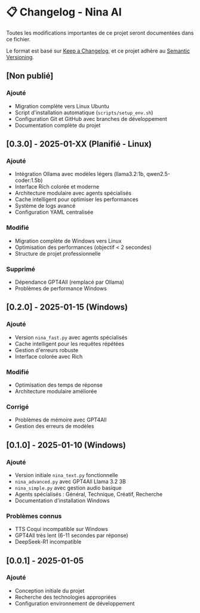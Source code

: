 # 📋 Changelog - Nina AI

Toutes les modifications importantes de ce projet seront documentées dans ce fichier.

Le format est basé sur [Keep a Changelog](https://keepachangelog.com/fr/1.0.0/),
et ce projet adhère au [Semantic Versioning](https://semver.org/lang/fr/).

## [Non publié]

### Ajouté
- Migration complète vers Linux Ubuntu
- Script d'installation automatique (`scripts/setup_env.sh`)
- Configuration Git et GitHub avec branches de développement
- Documentation complète du projet

## [0.3.0] - 2025-01-XX (Planifié - Linux)

### Ajouté
- Intégration Ollama avec modèles légers (llama3.2:1b, qwen2.5-coder:1.5b)
- Interface Rich colorée et moderne
- Architecture modulaire avec agents spécialisés
- Cache intelligent pour optimiser les performances
- Système de logs avancé
- Configuration YAML centralisée

### Modifié
- Migration complète de Windows vers Linux
- Optimisation des performances (objectif < 2 secondes)
- Structure de projet professionnelle

### Supprimé
- Dépendance GPT4All (remplacé par Ollama)
- Problèmes de performance Windows

## [0.2.0] - 2025-01-15 (Windows)

### Ajouté
- Version `nina_fast.py` avec agents spécialisés
- Cache intelligent pour les requêtes répétées
- Gestion d'erreurs robuste
- Interface colorée avec Rich

### Modifié
- Optimisation des temps de réponse
- Architecture modulaire améliorée

### Corrigé
- Problèmes de mémoire avec GPT4All
- Gestion des erreurs de modèles

## [0.1.0] - 2025-01-10 (Windows)

### Ajouté
- Version initiale `nina_text.py` fonctionnelle
- `nina_advanced.py` avec GPT4All Llama 3.2 3B
- `nina_simple.py` avec gestion audio basique
- Agents spécialisés : Général, Technique, Créatif, Recherche
- Documentation d'installation Windows

### Problèmes connus
- TTS Coqui incompatible sur Windows
- GPT4All très lent (6-11 secondes par réponse)
- DeepSeek-R1 incompatible

## [0.0.1] - 2025-01-05

### Ajouté
- Conception initiale du projet
- Recherche des technologies appropriées
- Configuration environnement de développement 